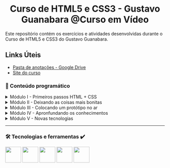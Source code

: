 <h1 align="middle">Curso de HTML5 e CSS3 - Gustavo Guanabara @Curso em Vídeo</h1>

Este repositório contém os exercícios e atividades desenvolvidas durante o Curso de HTML5 e CSS3 do Gustavo Guanabara.

## Links Úteis
 - [Pasta de anotações - Google Drive](https://drive.google.com/drive/u/0/folders/1YtAEoU3QKv42Urw7c7nOYIngRZNEXaSF)
 - [Site do curso](https://gustavoguanabara.github.io/html-css/)

### 📅 Conteúdo programático
<details>
  <summary>Módulo I - Primeiros passos HTML + CSS </summary>
  
  * Conceitos básicos
  * Preparação do ambiente
  * Semântica da HTML5
  * Textos
  * Títulos
  * Ligações
  * Multimídia
  * Estilos
</details>
<details>
  <summary>Módulo II - Deixando as coisas mais bonitas</summary>
  
  * Fundamentos do design
  * Psicologia das cores
  * Tipografia
  * Elementos CSS
  * Modelo de caixas
  * Wireframe
  * Responsividade
</details>
<details>
  <summary>Módulo III - Colocando um protótipo no ar</summary>
  
  * Versionamento de software
  * Hospedagem de sites estáticos
  * Tabelas
</details>
<details>
  <summary>Módulo IV - Apronfundando os conhecimentos </summary>
  
  * Quadros em linha
  * Formulários
  * Media queries
  * Mobile first
</details>
<details>
  <summary>Módulo V - Novas tecnologias </summary>
  
  * Flexbox
  * Grid Layout
  * Projeto Final
</details>
<hr>

### 🛠️ Tecnologias e ferramentas ✔️
<p align="left">
  <picture>
  <source media="(prefers-color-scheme: dark)" srcset="https://i.imgur.com/PeMGpL3.png">
  <source media="(prefers-color-scheme: light)" srcset="https://cdn.jsdelivr.net/gh/devicons/devicon/icons/github/github-original.svg">
  <img src="https://user-images.githubusercontent.com/25423296/163456779-a8556205-d0a5-45e2-ac17-42d089e3c3f8.png" height=50 width=50>
</picture>
  <img src="https://cdn.jsdelivr.net/gh/devicons/devicon/icons/git/git-original.svg" height=50 width=50/>
  <img src="https://cdn.jsdelivr.net/gh/devicons/devicon/icons/html5/html5-original.svg" height=50 width=50/>
  <img src="https://cdn.jsdelivr.net/gh/devicons/devicon/icons/css3/css3-original.svg" height=50 width=50/>
  <img src="https://cdn.jsdelivr.net/gh/devicons/devicon/icons/javascript/javascript-original.svg" height=50 width=50/>
</p>
